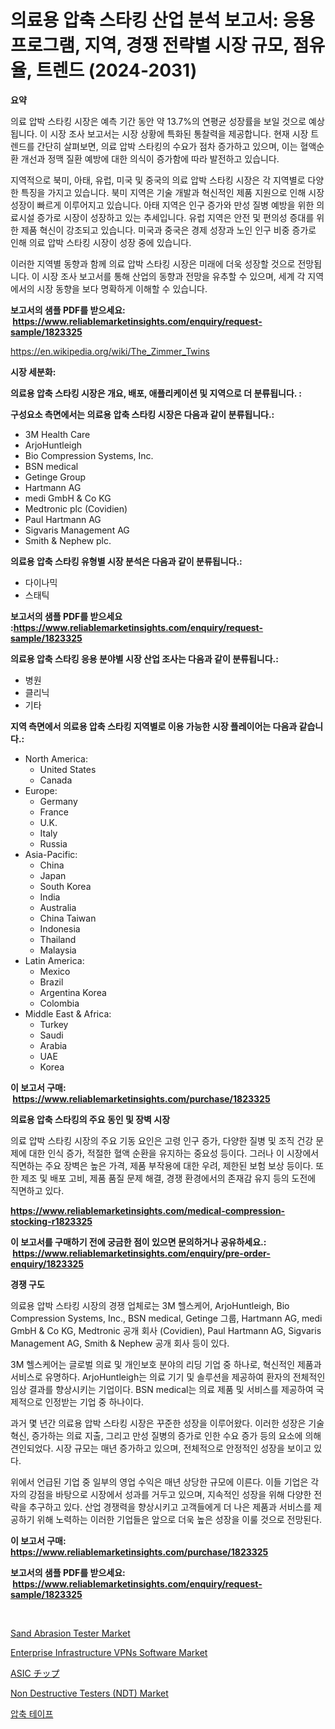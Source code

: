<p><h1>의료용 압축 스타킹 산업 분석 보고서: 응용 프로그램, 지역, 경쟁 전략별 시장 규모, 점유율, 트렌드 (2024-2031)</h1></p><p><strong>요약</strong></p>
<p><p>의료 압박 스타킹 시장은 예측 기간 동안 약 13.7%의 연평균 성장률을 보일 것으로 예상됩니다. 이 시장 조사 보고서는 시장 상황에 특화된 통찰력을 제공합니다. 현재 시장 트렌드를 간단히 살펴보면, 의료 압박 스타킹의 수요가 점차 증가하고 있으며, 이는 혈액순환 개선과 정맥 질환 예방에 대한 의식이 증가함에 따라 발전하고 있습니다.</p><p>지역적으로 북미, 아태, 유럽, 미국 및 중국의 의료 압박 스타킹 시장은 각 지역별로 다양한 특징을 가지고 있습니다. 북미 지역은 기술 개발과 혁신적인 제품 지원으로 인해 시장 성장이 빠르게 이루어지고 있습니다. 아태 지역은 인구 증가와 만성 질병 예방을 위한 의료시설 증가로 시장이 성장하고 있는 추세입니다. 유럽 지역은 안전 및 편의성 증대를 위한 제품 혁신이 강조되고 있습니다. 미국과 중국은 경제 성장과 노인 인구 비중 증가로 인해 의료 압박 스타킹 시장이 성장 중에 있습니다.</p><p>이러한 지역별 동향과 함께 의료 압박 스타킹 시장은 미래에 더욱 성장할 것으로 전망됩니다. 이 시장 조사 보고서를 통해 산업의 동향과 전망을 유추할 수 있으며, 세계 각 지역에서의 시장 동향을 보다 명확하게 이해할 수 있습니다.</p></p>
<p><strong>보고서의 샘플 PDF를 받으세요: &nbsp;<a href="https://www.reliablemarketinsights.com/enquiry/request-sample/1823325">https://www.reliablemarketinsights.com/enquiry/request-sample/1823325</a></strong></p>
<p><a href="https://en.wikipedia.org/wiki/The_Zimmer_Twins">https://en.wikipedia.org/wiki/The_Zimmer_Twins</a></p>
<p><strong>시장 세분화:</strong></p>
<p><strong> 의료용 압축 스타킹 시장은 개요, 배포, 애플리케이션 및 지역으로 더 분류됩니다. :</strong></p>
<p><strong>구성요소 측면에서는 의료용 압축 스타킹 시장은 다음과 같이 분류됩니다.:</strong></p>
<p><ul><li>3M Health Care</li><li>ArjoHuntleigh</li><li>Bio Compression Systems, Inc.</li><li>BSN medical</li><li>Getinge Group</li><li>Hartmann AG</li><li>medi GmbH & Co KG</li><li>Medtronic plc (Covidien)</li><li>Paul Hartmann AG</li><li>Sigvaris Management AG</li><li>Smith & Nephew plc.</li></ul></p>
<p><strong> 의료용 압축 스타킹 유형별 시장 분석은 다음과 같이 분류됩니다.:</strong></p>
<p><ul><li>다이나믹</li><li>스태틱</li></ul></p>
<p><strong>보고서의 샘플 PDF를 받으세요 :<a href="https://www.reliablemarketinsights.com/enquiry/request-sample/1823325">https://www.reliablemarketinsights.com/enquiry/request-sample/1823325</a></strong></p>
<p><strong> 의료용 압축 스타킹 응용 분야별 시장 산업 조사는 다음과 같이 분류됩니다.:</strong></p>
<p><ul><li>병원</li><li>클리닉</li><li>기타</li></ul></p>
<p><strong>지역 측면에서 의료용 압축 스타킹 지역별로 이용 가능한 시장 플레이어는 다음과 같습니다.:</strong></p>
<p><ul>
    <li>
        North America:
        <ul>
            <li>United States</li>
            <li>Canada</li>
        </ul>
    </li>
    <li>
        Europe:
        <ul>
            <li>Germany</li>
            <li>France</li>
            <li>U.K.</li>
            <li>Italy</li>
            <li>Russia</li>
        </ul>
    </li>
    <li>
        Asia-Pacific:
        <ul>
            <li>China</li>
            <li>Japan</li>
            <li>South Korea</li>
            <li>India</li>
            <li>Australia</li>
            <li>China Taiwan</li>
            <li>Indonesia</li>
            <li>Thailand</li>
            <li>Malaysia</li>
        </ul>
    </li>
    <li>
        Latin America:
        <ul>
            <li>Mexico</li>
            <li>Brazil</li>
            <li>Argentina Korea</li>
            <li>Colombia</li>
        </ul>
    </li>
    <li>
        Middle East & Africa:
        <ul>
            <li>Turkey</li>
            <li>Saudi</li>
            <li>Arabia</li>
            <li>UAE</li>
            <li>Korea</li>
        </ul>
    </li>
    </ul></p>
<p><strong>이 보고서 구매: &nbsp;<a href="https://www.reliablemarketinsights.com/purchase/1823325">https://www.reliablemarketinsights.com/purchase/1823325</a></strong></p>
<p><strong>의료용 압축 스타킹의 주요 동인 및 장벽 시장</strong></p>
<p><p>의료 압박 스타킹 시장의 주요 기동 요인은 고령 인구 증가, 다양한 질병 및 조직 건강 문제에 대한 인식 증가, 적절한 혈액 순환을 유지하는 중요성 등이다. 그러나 이 시장에서 직면하는 주요 장벽은 높은 가격, 제품 부작용에 대한 우려, 제한된 보험 보상 등이다. 또한 제조 및 배포 고비, 제품 품질 문제 해결, 경쟁 환경에서의 존재감 유지 등의 도전에 직면하고 있다.</p></p>
<p><strong><a href="https://www.reliablemarketinsights.com/medical-compression-stocking-r1823325">https://www.reliablemarketinsights.com/medical-compression-stocking-r1823325</a></strong></p>
<p><strong>이 보고서를 구매하기 전에 궁금한 점이 있으면 문의하거나 공유하세요.: &nbsp;<a href="https://www.reliablemarketinsights.com/enquiry/pre-order-enquiry/1823325">https://www.reliablemarketinsights.com/enquiry/pre-order-enquiry/1823325</a></strong></p>
<p><strong>경쟁 구도</strong></p>
<p><p>의료용 압박 스타킹 시장의 경쟁 업체로는 3M 헬스케어, ArjoHuntleigh, Bio Compression Systems, Inc., BSN medical, Getinge 그룹, Hartmann AG, medi GmbH & Co KG, Medtronic 공개 회사 (Covidien), Paul Hartmann AG, Sigvaris Management AG, Smith & Nephew 공개 회사 등이 있다.</p><p>3M 헬스케어는 글로벌 의료 및 개인보호 분야의 리딩 기업 중 하나로, 혁신적인 제품과 서비스로 유명하다. ArjoHuntleigh는 의료 기기 및 솔루션을 제공하여 환자의 전체적인 임상 결과를 향상시키는 기업이다. BSN medical는 의료 제품 및 서비스를 제공하여 국제적으로 인정받는 기업 중 하나이다.</p><p>과거 몇 년간 의료용 압박 스타킹 시장은 꾸준한 성장을 이루어왔다. 이러한 성장은 기술 혁신, 증가하는 의료 지출, 그리고 만성 질병의 증가로 인한 수요 증가 등의 요소에 의해 견인되었다. 시장 규모는 매년 증가하고 있으며, 전체적으로 안정적인 성장을 보이고 있다.</p><p>위에서 언급된 기업 중 일부의 영업 수익은 매년 상당한 규모에 이른다. 이들 기업은 각자의 강점을 바탕으로 시장에서 성과를 거두고 있으며, 지속적인 성장을 위해 다양한 전략을 추구하고 있다. 산업 경쟁력을 향상시키고 고객들에게 더 나은 제품과 서비스를 제공하기 위해 노력하는 이러한 기업들은 앞으로 더욱 높은 성장을 이룰 것으로 전망된다.</p></p>
<p><strong>이 보고서 구매: &nbsp; <a href="https://www.reliablemarketinsights.com/purchase/1823325">https://www.reliablemarketinsights.com/purchase/1823325</a></strong></p>
<p><strong>보고서의 샘플 PDF를 받으세요: &nbsp;<a href="https://www.reliablemarketinsights.com/enquiry/request-sample/1823325">https://www.reliablemarketinsights.com/enquiry/request-sample/1823325</a></strong><strong></strong></p>
<p>&nbsp;</p>
<p><p><a href="https://github.com/allanwarjri/Market-Research-Report-List-1/blob/main/sand-abrasion-tester-market.md">Sand Abrasion Tester Market</a></p><p><a href="https://issuu.com/reportprime-2/docs/enterprise-infrastructure-vpns-software-market-siz">Enterprise Infrastructure VPNs Software Market</a></p><p><a href="https://github.com/DanykaKilback/Market-Research-Report-List-2/blob/main/6759582967.md">ASIC チップ</a></p><p><a href="https://github.com/gordonLyman1905/Market-Research-Report-List-1/blob/main/non-destructive-testers-ndt-market.md">Non Destructive Testers (NDT) Market</a></p><p><a href="https://github.com/LuckeyCorbin/Market-Research-Report-List-1/blob/main/96535964565.md">압축 테이프</a></p></p>